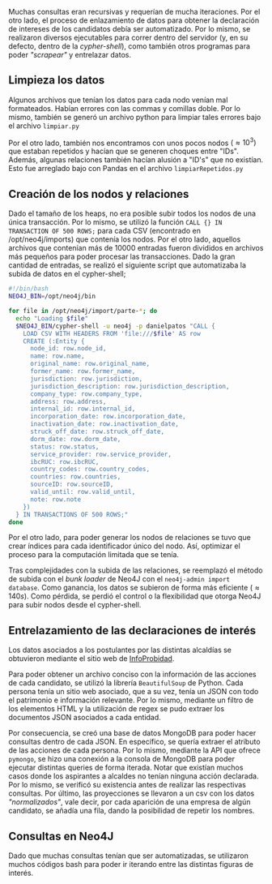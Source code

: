Muchas consultas eran recursivas y requerían de mucha iteraciones. Por el otro lado, el proceso de enlazamiento de datos para obtener la declaración de intereses de los candidatos debía ser automatizado. Por lo mismo, se realizaron diversos ejecutables para correr dentro del servidor (y, en su defecto, dentro de la *cypher-shell*), como también otros programas para poder *"scrapear"* y entrelazar datos. 

## Limpieza los datos

Algunos archivos que tenían los datos para cada nodo venían mal formateados. Habían errores con las commas y comillas doble. Por lo mismo, también se generó un archivo python para limpiar tales errores bajo el archivo `limpiar.py`

Por el otro lado, también nos encontramos con unos pocos nodos $(\approx 10^3)$ que estaban repetidos y hacían que se generen choques entre "IDs". Además, algunas relaciones también hacían alusión a "ID's" que no existían. Esto fue arreglado bajo con Pandas en el archivo `limpiarRepetidos.py` 

## Creación de los nodos y relaciones 

Dado el tamaño de los heaps, no era posible subir todos los nodos de una única transacción. Por lo mismo, se utilizó la función `CALL {} IN TRANSACTION OF 500 ROWS;` para cada CSV (encontrado en /opt/neo4j/imports) que contenía los nodos. Por el otro lado, aquellos archivos que contenían más de $10000$ entradas fueron divididos en archivos más pequeños para poder procesar las transacciones. Dado la gran cantidad de entradas, se realizó el siguiente script que automatizaba la subida de datos en el cypher-shell; 

```bash
#!/bin/bash
NEO4J_BIN=/opt/neo4j/bin

for file in /opt/neo4j/import/parte-*; do
  echo "Loading $file"
  $NEO4J_BIN/cypher-shell -u neo4j -p danielpatos "CALL {
    LOAD CSV WITH HEADERS FROM 'file:///$file' AS row
    CREATE (:Entity {
      node_id: row.node_id,
      name: row.name,
      original_name: row.original_name,
      former_name: row.former_name,
      jurisdiction: row.jurisdiction,
      jurisdiction_description: row.jurisdiction_description,
      company_type: row.company_type,
      address: row.address,
      internal_id: row.internal_id,
      incorporation_date: row.incorporation_date,
      inactivation_date: row.inactivation_date,
      struck_off_date: row.struck_off_date,
      dorm_date: row.dorm_date,
      status: row.status,
      service_provider: row.service_provider,
      ibcRUC: row.ibcRUC,
      country_codes: row.country_codes,
      countries: row.countries,
      sourceID: row.sourceID,
      valid_until: row.valid_until,
      note: row.note
    })
  } IN TRANSACTIONS OF 500 ROWS;"
done
```

Por el otro lado, para poder generar los nodos de relaciones se tuvo que crear índices para cada identificador único del nodo. Así, optimizar el proceso para la computación limitada que se tenía. 

Tras complejidades con la subida de las relaciones, se reemplazó el método de subida con el *bunk loader* de Neo4J con el `neo4j-admin import database`. Como ganancia, los datos se subieron de forma más eficiente $(\approx 140s)$. Como pérdida, se perdió el control o la flexibilidad que otorga Neo4J para subir nodos desde el cypher-shell. 

## Entrelazamiento de las declaraciones de interés 
Los datos asociados a los postulantes por las distintas alcaldías se obtuvieron mediante el sitio web de [InfoProbidad](https://www.infoprobidad.cl/Reporte/DetalleDatosHome?Autoridad=CPA2024). 

Para poder obtener un archivo conciso con la información de las acciones de cada candidato, se utilizó la librería `BeautifulSoup` de Python. Cada persona tenía un sitio web asociado, que a su vez, tenía un JSON con todo el patrimonio e información relevante. Por lo mismo, mediante un filtro de los elementos HTML y la utilización de regex se pudo extraer los documentos JSON asociados a cada entidad. 

Por consecuencia, se creó una base de datos MongoDB para poder hacer consultas dentro de cada JSON. En específico, se quería extraer el atributo de las acciones de cada persona. Por lo mismo, mediante la API que ofrece `pymongo`, se hizo una conexión a la consola de MongoDB para poder ejecutar distintas queries de forma iterada. Notar que existían muchos casos donde los aspirantes a alcaldes no tenían ninguna acción declarada. Por lo mismo, se verificó su existencia antes de realizar las respectivas consultas. Por último, las proyecciones se llevaron a un csv con los datos *"normalizados"*, vale decir, por cada aparición de una empresa de algún candidato, se añadía una fila, dando la posibilidad de repetir los nombres. 

## Consultas en Neo4J 

Dado que muchas consultas tenían que ser automatizadas, se utilizaron muchos códigos bash para poder ir iterando entre las distintas figuras de interés.

